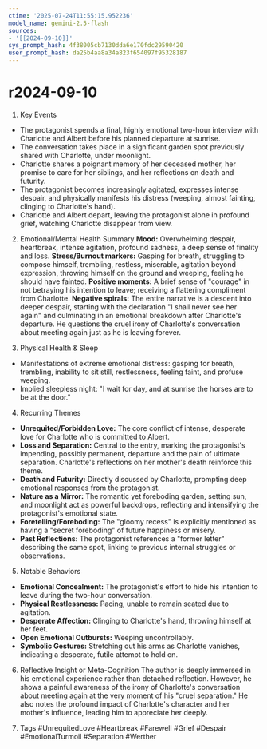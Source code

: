 ```yaml
---
ctime: '2025-07-24T11:55:15.952236'
model_name: gemini-2.5-flash
sources:
- '[[2024-09-10]]'
sys_prompt_hash: 4f38005cb7130dda6e170fdc29590420
user_prompt_hash: da25b4aa8a34a823f654097f95328187
---
```

# r2024-09-10

1. Key Events
*   The protagonist spends a final, highly emotional two-hour interview with Charlotte and Albert before his planned departure at sunrise.
*   The conversation takes place in a significant garden spot previously shared with Charlotte, under moonlight.
*   Charlotte shares a poignant memory of her deceased mother, her promise to care for her siblings, and her reflections on death and futurity.
*   The protagonist becomes increasingly agitated, expresses intense despair, and physically manifests his distress (weeping, almost fainting, clinging to Charlotte's hand).
*   Charlotte and Albert depart, leaving the protagonist alone in profound grief, watching Charlotte disappear from view.

2. Emotional/Mental Health Summary
**Mood:** Overwhelming despair, heartbreak, intense agitation, profound sadness, a deep sense of finality and loss.
**Stress/Burnout markers:** Gasping for breath, struggling to compose himself, trembling, restless, miserable, agitation beyond expression, throwing himself on the ground and weeping, feeling he should have fainted.
**Positive moments:** A brief sense of "courage" in not betraying his intention to leave; receiving a flattering compliment from Charlotte.
**Negative spirals:** The entire narrative is a descent into deeper despair, starting with the declaration "I shall never see her again" and culminating in an emotional breakdown after Charlotte's departure. He questions the cruel irony of Charlotte's conversation about meeting again just as he is leaving forever.

3. Physical Health & Sleep
*   Manifestations of extreme emotional distress: gasping for breath, trembling, inability to sit still, restlessness, feeling faint, and profuse weeping.
*   Implied sleepless night: "I wait for day, and at sunrise the horses are to be at the door."

4. Recurring Themes
*   **Unrequited/Forbidden Love:** The core conflict of intense, desperate love for Charlotte who is committed to Albert.
*   **Loss and Separation:** Central to the entry, marking the protagonist's impending, possibly permanent, departure and the pain of ultimate separation. Charlotte's reflections on her mother's death reinforce this theme.
*   **Death and Futurity:** Directly discussed by Charlotte, prompting deep emotional responses from the protagonist.
*   **Nature as a Mirror:** The romantic yet foreboding garden, setting sun, and moonlight act as powerful backdrops, reflecting and intensifying the protagonist's emotional state.
*   **Foretelling/Foreboding:** The "gloomy recess" is explicitly mentioned as having a "secret foreboding" of future happiness or misery.
*   **Past Reflections:** The protagonist references a "former letter" describing the same spot, linking to previous internal struggles or observations.

5. Notable Behaviors
*   **Emotional Concealment:** The protagonist's effort to hide his intention to leave during the two-hour conversation.
*   **Physical Restlessness:** Pacing, unable to remain seated due to agitation.
*   **Desperate Affection:** Clinging to Charlotte's hand, throwing himself at her feet.
*   **Open Emotional Outbursts:** Weeping uncontrollably.
*   **Symbolic Gestures:** Stretching out his arms as Charlotte vanishes, indicating a desperate, futile attempt to hold on.

6. Reflective Insight or Meta-Cognition
The author is deeply immersed in his emotional experience rather than detached reflection. However, he shows a painful awareness of the irony of Charlotte's conversation about meeting again at the very moment of his "cruel separation." He also notes the profound impact of Charlotte's character and her mother's influence, leading him to appreciate her deeply.

7. Tags
#UnrequitedLove #Heartbreak #Farewell #Grief #Despair #EmotionalTurmoil #Separation #Werther